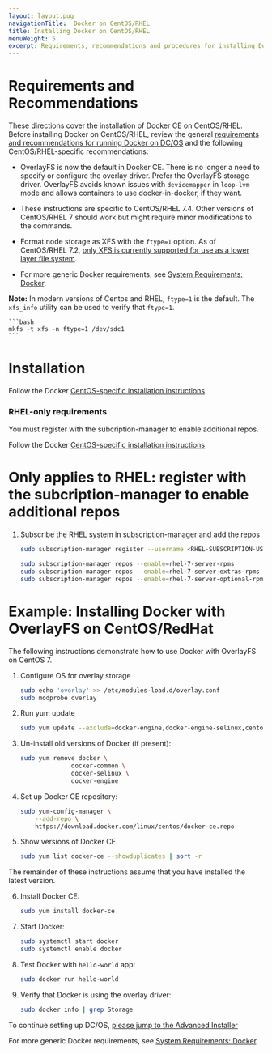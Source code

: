 ```yaml
---
layout: layout.pug
navigationTitle:  Docker on CentOS/RHEL
title: Installing Docker on CentOS/RHEL
menuWeight: 5
excerpt: Requirements, recommendations and procedures for installing Docker CE on CentOS/RHEL
---
```


# Requirements and Recommendations

These directions cover the installation of Docker CE on CentOS/RHEL. Before installing Docker on CentOS/RHEL, review the general [requirements and recommendations for running Docker on DC/OS][1] and the following CentOS/RHEL-specific recommendations:

* OverlayFS is now the default in Docker CE. There is no longer a need to specify or configure the overlay driver. Prefer the OverlayFS storage driver. OverlayFS avoids known issues with `devicemapper` in `loop-lvm` mode and allows containers to use docker-in-docker, if they want.

* These instructions are specific to CentOS/RHEL 7.4. Other versions of CentOS/RHEL 7 should work but might require minor modifications to the commands.

* Format node storage as XFS with the `ftype=1` option. As of CentOS/RHEL 7.2, [only XFS is currently supported for use as a lower layer file system][2].

* For more generic Docker requirements, see [System Requirements: Docker](/1.12/installing/production/system-requirements/#docker).

**Note:** In modern versions of Centos and RHEL, `ftype=1` is the default. The `xfs_info` utility can be used to verify that `ftype=1`.

    ```bash
    mkfs -t xfs -n ftype=1 /dev/sdc1
    ```

# Installation

Follow the Docker [CentOS-specific installation instructions](https://docs.docker.com/install/linux/docker-ce/centos/).

### RHEL-only requirements

You must register with the subcription-manager to enable additional repos.

Follow the Docker [CentOS-specific installation instructions][3]

# Only applies to RHEL: register with the subcription-manager to enable additional repos

1.  Subscribe the RHEL system in subscription-manager and add the repos

    ```bash
    sudo subscription-manager register --username <RHEL-SUBSCRIPTION-USERNAME> --password ******** --auto-attach

    sudo subscription-manager repos --enable=rhel-7-server-rpms
    sudo subscription-manager repos --enable=rhel-7-server-extras-rpms
    sudo subscription-manager repos --enable=rhel-7-server-optional-rpms
    ```

# Example: Installing Docker with OverlayFS on CentOS/RedHat

The following instructions demonstrate how to use Docker with OverlayFS on CentOS 7.

1.  Configure OS for overlay storage

    ```bash
    sudo echo 'overlay' >> /etc/modules-load.d/overlay.conf
    sudo modprobe overlay
    ```

1.  Run yum update

    ```bash
    sudo yum update --exclude=docker-engine,docker-engine-selinux,centos-release* --assumeyes --tolerant
    ```

1.  Un-install old versions of Docker (if present):

    ```bash
    sudo yum remove docker \
                  docker-common \
                  docker-selinux \
                  docker-engine
    ```

1.  Set up Docker CE repository:

    ```bash
    sudo yum-config-manager \
        --add-repo \
        https://download.docker.com/linux/centos/docker-ce.repo
    ```

1.  Show versions of Docker CE. 

    ```bash
    sudo yum list docker-ce --showduplicates | sort -r
    ```

The remainder of these instructions assume that you have installed the latest version.

6.  Install Docker CE:

    ```bash
    sudo yum install docker-ce
    ```

1.  Start Docker:

    ```bash
    sudo systemctl start docker
    sudo systemctl enable docker
    ```

1.  Test Docker with `hello-world` app:

    ```bash
    sudo docker run hello-world
    ```

1.  Verify that Docker is using the overlay driver:

    ```bash
    sudo docker info | grep Storage
    ```

To continue setting up DC/OS, [please jump to the Advanced Installer][4]

For more generic Docker requirements, see [System Requirements: Docker][1].

[1]: /1.12/installing/production/system-requirements/#docker
[2]: https://access.redhat.com/documentation/en-US/Red_Hat_Enterprise_Linux/7/html/7.2_Release_Notes/technology-preview-file_systems.html
[3]: https://docs.docker.com/install/linux/docker-ce/centos/
[4]: /1.12/installing/production/deploying-dcos/installation/
